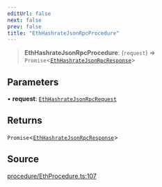```yaml
---
editUrl: false
next: false
prev: false
title: "EthHashrateJsonRpcProcedure"
---
```


> **EthHashrateJsonRpcProcedure**: (`request`) => `Promise`\<[`EthHashrateJsonRpcResponse`](/reference/tevm/procedures-types/type-aliases/ethhashratejsonrpcresponse/)\>

## Parameters

• **request**: [`EthHashrateJsonRpcRequest`](/reference/tevm/procedures-types/type-aliases/ethhashratejsonrpcrequest/)

## Returns

`Promise`\<[`EthHashrateJsonRpcResponse`](/reference/tevm/procedures-types/type-aliases/ethhashratejsonrpcresponse/)\>

## Source

[procedure/EthProcedure.ts:107](https://github.com/evmts/tevm-monorepo/blob/main/packages/procedures-types/src/procedure/EthProcedure.ts#L107)
